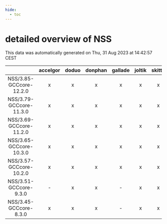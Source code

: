 ```yaml
---
hide:
  - toc
---
```


detailed overview of NSS
========================


This data was automatically generated on Thu, 31 Aug 2023 at 14:42:57 CEST  

| |accelgor|doduo|donphan|gallade|joltik|skitty|swalot|victini|
| :---: | :---: | :---: | :---: | :---: | :---: | :---: | :---: | :---: |
|NSS/3.85-GCCcore-12.2.0|x|x|x|x|x|x|x|x|
|NSS/3.79-GCCcore-11.3.0|x|x|x|x|x|x|x|x|
|NSS/3.69-GCCcore-11.2.0|x|x|x|x|x|x|x|x|
|NSS/3.65-GCCcore-10.3.0|x|x|x|x|x|x|x|x|
|NSS/3.57-GCCcore-10.2.0|x|x|x|x|x|x|x|x|
|NSS/3.51-GCCcore-9.3.0|-|x|x|-|x|x|x|x|
|NSS/3.45-GCCcore-8.3.0|x|x|x|-|x|x|x|x|
